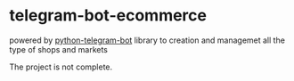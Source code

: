 # telegram-bot-ecommerce
powered by [python-telegram-bot](https://github.com/python-telegram-bot/python-telegram-bot) library to creation and managemet all the type of shops and markets

The project is not complete.
